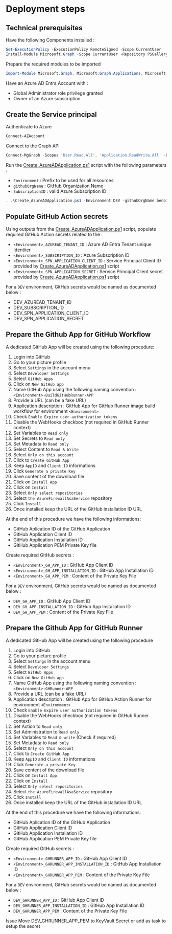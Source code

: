 ﻿# Deployment steps

## Technical prerequisites

Have the following Components installed : 

```PowerShell
Set-ExecutionPolicy -ExecutionPolicy RemoteSigned -Scope CurrentUser
Install-Module Microsoft.Graph -Scope CurrentUser -Repository PSGallery -Force
```

Prepare the required modules to be imported

```PowerShell
Import-Module Microsoft.Graph, Microsoft.Graph.Applications, Microsoft.Graph.Users
```

Have an Azure AD Entra Account with :

- Global Administrator role privilege granted
- Owner of an Azure subscription


## Create the Service principal

Authenticate to Azure

```PowerShell
Connect-AZAccount
```

Connect to the Graph API

```PowerShell
Connect-MgGraph -Scopes 'User.Read.All', 'Application.ReadWrite.All' -UseDeviceAuthentication -NoWelcome
```

Run the [Create_AzureADApplication.ps1](./Scripts/Create_AzureADApplication.ps1) script with the following parameters : 

- `Environment` : Prefix to be used for all resources
- `githubOrgName` : GitHub Organization Name
- `SubscriptionID` : valid Azure Subscription ID

```PowerShell
. .\Create_AzureADApplication.ps1 -Environment DEV -githubOrgName benoitsautierecellenza -SubscriptionID 5be15500-7328-4beb-871a-1498cd4b4536
```

## Populate GitHub Action secrets

Using outputs from the [Create_AzureADApplication.ps1](./Scripts/Create_AzureADApplication.ps1) script, populate required GitHub Action secrets related to the <Environment> :

- `<Environment>_AZUREAD_TENANT_ID` : Azure AD Entra Tenant unique Identiier
- `<Environment>_SUBSCRIPTION_ID` : Azure Subscription ID
- `<Environment>_SPN_APPLICATION_CLIENT_ID` : Service Principal Client ID provided by [Create_AzureADApplication.ps1](./Scripts/Create_AzureADApplication.ps1) script
- `<Environment>_SPN_APPLICATION_SECRET` : Service Principal Client secret provided by [Create_AzureADApplication.ps1](./Scripts/Create_AzureADApplication.ps1) script

For a `DEV` environment, GitHub secrets would be named as documented below : 

- DEV_AZUREAD_TENANT_ID
- DEV_SUBSCRIPTION_ID
- DEV_SPN_APPLICATION_CLIENT_ID
- DEV_SPN_APPLICATION_SECRET

## Prepare the Github App for GitHub Workflow

A dedicated GitHub App will be created using the following procedure:

1. Login into GitHub
2. Go to your picture profile
3. Select `Settings` in the account menu
4. Select `Developer Settings` 
5. Select `GitHub Apps`
6. Click on `New GitHub app`
7. Name GitHub App using the following naming convention : `<Environment>-BuildGitHubRunner-APP`
8. Provide a URL (can be a fake URL)
9.  Application description : GitHub App for GitHub Runner image build workflow for environment `<Environment>`
10. Check `Enable Expire user authorization tokens`
11. Disable the WebHooks checkbox (not required in GitHub Runner context)
12. Set Variables to `Read only`
13. Set Secrets to `Read only`
14. Set Metadata to `Read only`
15. Select Content to `Read & Write`
16. Select `Only on this account`
17. Click to `Create GitHub App`
18. Keep `AppID` and `Client ID` informations
19. Click `Generate a private Key`
20. Save content of the download file 
21. Click on `Install App`
22. Click on `Install`
23. Select `Only select repositories` 
24. Select `the AzureFirewallAsaService` repository
25. Click `Install`
26. Once installed keep the URL of the GitHub installation ID URL

At the end of this procedure we have the following informations:

- GitHub Aplication ID of the GitHub Application
- GitHub Application Client ID
- GitHub Application Installation ID
- GitHub Application PEM Private Key file

Create required GitHub secrets :  
- `<Environment>_GH_APP_ID` : GitHub App Client ID
- `<Environment>_GH_APP_INSTALLATION_ID` : GitHub App Installation ID
- `<Environment>_GH_APP_PEM` : Content of the Private Key File

For a `DEV` environment, GitHub secrets would be named as documented below : 

- `DEV_GH_APP_ID` : GitHub App Client ID
- `DEV_GH_APP_INSTALLATION_ID` : GitHub App Installation ID
- `DEV_GH_APP_PEM` : Content of the Private Key File

## Prepare the Github App for GitHub Runner

A dedicated GitHub App will be created using the following procedure

1. Login into GitHub
2. Go to your picture profile
3. Select `Settings` in the account menu
4. Select `Developer Settings` 
5. Select `GitHub Apps`
6. Click on `New GitHub app`
7. Name GitHub App using the following naming convention : `<Environment>-GHRunner-APP`
8. Provide a URL (can be a fake URL)
9.  Application description : GitHub App for GitHub Action Runner for environment `<Environment>`
10. Check `Enable Expire user authorization tokens`
11. Disable the WebHooks checkbox (not required in GitHub Runner context)
12. Set Action to `Read only`
12. Set Administration to `Read only`
12. Set Variables to `Read & write` (Check if required)
14. Set Metadata to `Read only`
15. Select `Only on this account`
16. Click to `Create GitHub App`
17. Keep `AppID` and `Client ID` informations
18. Click `Generate a private Key`
19. Save content of the download file 
20. Click on `Install App`
21. Click on `Install`
22. Select `Only select repositories` 
23. Select `the AzureFirewallAsaService` repository
24. Click `Install`
25. Once installed keep the URL of the GitHub installation ID URL

At the end of this procedure we have the following informations:

- GitHub Aplication ID of the GitHub Application
- GitHub Application Client ID
- GitHub Application Installation ID
- GitHub Application PEM Private Key file

Create required GitHub secrets :  
- `<Environment>_GHRUNNER_APP_ID` : GitHub App Client ID
- `<Environment>_GHRUNNER_APP_INSTALLATION_ID` : GitHub App Installation ID
- `<Environment>_GHRUNNER_APP_PEM` : Content of the Private Key File

For a `DEV` environment, GitHub secrets would be named as documented below : 

- `DEV_GHRUNNER_APP_ID` : GitHub App Client ID
- `DEV_GHRUNNER_APP_INSTALLATION_ID` : GitHub App Installation ID
- `DEV_GHRUNNER_APP_PEM` : Content of the Private Key File

Issue Move DEV_GHRUNNER_APP_PEM to KeyVault Secret or add as task to setup the secret